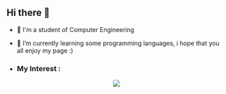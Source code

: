 ## Hi there 👋

- 🌱 I'm a student of Computer Engineering
- 🔭 I’m currently learning some programming languages, i hope that you all enjoy my page :)



- ### My Interest :
<p align="center">
  <a href="https://skillicons.dev">
    <img src="https://skillicons.dev/icons?i=c,vscode,java,python,javascript,css,postgres,react,vite" />
  </a>
</p>
<!--
**alisonoliveira13/alisonoliveira13** is a ✨ _special_ ✨ repository because its `README.md` (this file) appears on your GitHub profile.

Here are some ideas to get you started:

- 🔭 I’m currently working on ...
- 🌱 I’m currently learning ...
- 👯 I’m looking to collaborate on ...
- 🤔 I’m looking for help with ...
- 💬 Ask me about ...
- 📫 How to reach me: ...
- 😄 Pronouns: ...
- ⚡ Fun fact: ...
-->
